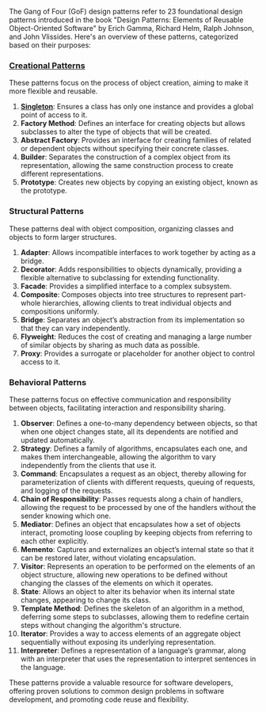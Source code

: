 The Gang of Four (GoF) design patterns refer to 23 foundational design patterns introduced in the book "Design Patterns: Elements of Reusable Object-Oriented Software" by Erich Gamma, Richard Helm, Ralph Johnson, and John Vlissides. Here's an overview of these patterns, categorized based on their purposes:

### [Creational Patterns](https://https://github.com/NikolaiKovalenko/edu-gof-patterns/tree/main/creational)
These patterns focus on the process of object creation, aiming to make it more flexible and reusable.

1. [**Singleton**](https://github.com/https://github.com/NikolaiKovalenko/edu-gof-patterns/tree/main/creational/Singleton): Ensures a class has only one instance and provides a global point of access to it.
2. **Factory Method**: Defines an interface for creating objects but allows subclasses to alter the type of objects that will be created.
3. **Abstract Factory**: Provides an interface for creating families of related or dependent objects without specifying their concrete classes.
4. **Builder**: Separates the construction of a complex object from its representation, allowing the same construction process to create different representations.
5. **Prototype**: Creates new objects by copying an existing object, known as the prototype.

### Structural Patterns
These patterns deal with object composition, organizing classes and objects to form larger structures.

1. **Adapter**: Allows incompatible interfaces to work together by acting as a bridge.
2. **Decorator**: Adds responsibilities to objects dynamically, providing a flexible alternative to subclassing for extending functionality.
3. **Facade**: Provides a simplified interface to a complex subsystem.
4. **Composite**: Composes objects into tree structures to represent part-whole hierarchies, allowing clients to treat individual objects and compositions uniformly.
5. **Bridge**: Separates an object’s abstraction from its implementation so that they can vary independently.
6. **Flyweight**: Reduces the cost of creating and managing a large number of similar objects by sharing as much data as possible.
7. **Proxy**: Provides a surrogate or placeholder for another object to control access to it.

### Behavioral Patterns
These patterns focus on effective communication and responsibility between objects, facilitating interaction and responsibility sharing.

1. **Observer**: Defines a one-to-many dependency between objects, so that when one object changes state, all its dependents are notified and updated automatically.
2. **Strategy**: Defines a family of algorithms, encapsulates each one, and makes them interchangeable, allowing the algorithm to vary independently from the clients that use it.
3. **Command**: Encapsulates a request as an object, thereby allowing for parameterization of clients with different requests, queuing of requests, and logging of the requests.
4. **Chain of Responsibility**: Passes requests along a chain of handlers, allowing the request to be processed by one of the handlers without the sender knowing which one.
5. **Mediator**: Defines an object that encapsulates how a set of objects interact, promoting loose coupling by keeping objects from referring to each other explicitly.
6. **Memento**: Captures and externalizes an object’s internal state so that it can be restored later, without violating encapsulation.
7. **Visitor**: Represents an operation to be performed on the elements of an object structure, allowing new operations to be defined without changing the classes of the elements on which it operates.
8. **State**: Allows an object to alter its behavior when its internal state changes, appearing to change its class.
9. **Template Method**: Defines the skeleton of an algorithm in a method, deferring some steps to subclasses, allowing them to redefine certain steps without changing the algorithm's structure.
10. **Iterator**: Provides a way to access elements of an aggregate object sequentially without exposing its underlying representation.
11. **Interpreter**: Defines a representation of a language’s grammar, along with an interpreter that uses the representation to interpret sentences in the language.

These patterns provide a valuable resource for software developers, offering proven solutions to common design problems in software development, and promoting code reuse and flexibility.